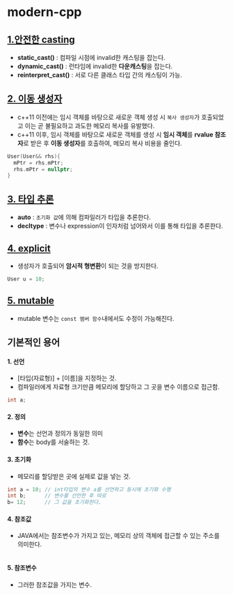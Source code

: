 # modern-cpp

## [1.안전한 casting](/all/cast.md)  
* **static_cast<T>()** : 컴파일 시점에 invalid한 캐스팅을 잡는다.  
* **dynamic_cast<T>()** : 런타임에 invalid한 **다운캐스팅**을 잡는다. 
* **reinterpret_cast<T>()** : 서로 다른 클래스 타입 간의 캐스팅이 가능.  
  
## [2. 이동 생성자](/all/move_cons.md)  
* c++11 이전에는 임시 객체를 바탕으로 새로운 객체 생성 시 `복사 생성자`가 호출되었고 이는 곧 불필요하고 과도한 메모리 복사를 유발했다.  
* c++11 이후, 임시 객체를 바탕으로 새로운 객체를 생성 시 **임시 객체**를 **rvalue 참조자**로 받은 후 **이동 생성자**를 호출하여, 메모리 복사 비용을 줄인다.  

```c++
User(User&& rhs){
  mPtr = rhs.mPtr;
  rhs.mPtr = nullptr;
}
```

## [3. 타입 추론](/all/deduction.md)  
* **auto** : `초기화 값`에 의해 컴파일러가 타입을 추론한다.  
* **decltype** : 변수나 expression이 인자처럼 넘어와서 이를 통해 타입을 추론한다.  

## [4. explicit](/all/explicit.md)  
* 생성자가 호출되어 **암시적 형변환**이 되는 것을 방지한다.  
```c++
User u = 10;    
```
## [5. mutable](/all/const_mutable.md)  
* mutable 변수는 `const 멤버 함수`내에서도 수정이 가능해진다.  





## 기본적인 용어  
#### 1. 선언  
* [타입(자료형)] + [이름]을 지정하는 것.  
* 컴파일러에게 자료형 크기만큼 메모리에 할당하고 그 곳을 변수 이름으로 접근함.  
```c++
int a;
```
#### 2. 정의  
* **변수**는 선언과 정의가 동일한 의미  
* **함수**는 body를 서술하는 것.  

#### 3. 초기화  
* 메모리를 할당받은 곳에 실제로 값을 넣는 것.  
```c++
int a = 10; // int타입의 변수 a를 선언하고 동시에 초기화 수행
int b;      // 변수를 선언한 후 따로
b= 12;      // 그 값을 초기화한다.
```
#### 4. 참조값  
* JAVA에서는 참조변수가 가지고 있는, 메모리 상의 객체에 접근할 수 있는 주소를 의미한다.  

```c++

```

#### 5. 참조변수  
* 그러한 참조값을 가지는 변수.  



